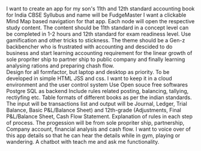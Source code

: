 I want to create an app for my son's 11th and 12th standard accounting book for India CBSE Syllubus and name will be FudgeMaster
I want a clickable Mind Map based navigation for that app. Each node will open the respective study content.
The content should be 11th standard in a concept level  can be completed in 1-2 hours and 12th standard for exam readiness level.
Use gamification and other tricks to stickness. 
The theme should be a Gen-z backbencher who is frustrated with accounting and descided to do business and start learning accounting requirement for the linear growth of sole propriter ship to partner ship to public company and finally learning analysing rations and preparing chash flow.   
Design for all formfactor, but laptop and desktop as priority.
To be developed in simple HTML JSS and css.
I want to keep it in a cloud environment and the user control system
Use Open souce free softwares
Postgre SQL as backend
Include rules related posting, balancing, tallying, rectiyfing etc.
Table formats of different books as per the indian standards.
The input will be transactions list and output will be Journal, Ledger, Trial Balance, Basic P&L/Balance Sheet) and 12th-grade (Adjustments, Final P&L/Balance Sheet, Cash Flow Statement.
Explanation of rules in each step of process.
The progession will be from sole propriter ship, partnership, Company account, financial analysis and cash flow.
I want to voice over of this app details so that he can hear the details while in gym, playing or wandering.
A chatbot with teach me and ask me functionality.